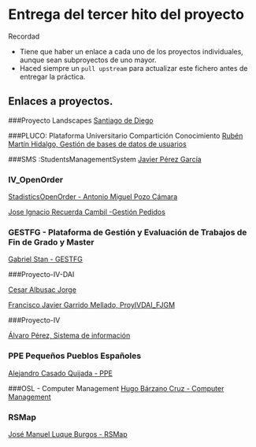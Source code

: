 
# Entrega del tercer hito del proyecto

Recordad
* Tiene que haber un enlace a cada uno de los proyectos individuales, aunque sean subproyectos de uno mayor.
* Haced siempre un `pull upstream` para actualizar este fichero antes de entregar la práctica.

## Enlaces a proyectos.

###Proyecto Landscapes
[Santiago de Diego](https://github.com/santidediego/Landscapes/blob/master/README.md)

###PLUCO: Plataforma Universitario Compartición Conocimiento
[Rubén Martín Hidalgo, Gestión de bases de datos de usuarios](https://github.com/romilgildo/IV-PLUCO-RMH)

###SMS :StudentsManagementSystem
[Javier Pérez García](https://github.com/neon520/SMS-BDyReplica)

### IV_OpenOrder
[StadisticsOpenOrder - Antonio Miguel Pozo Cámara](https://github.com/AntonioPozo/Proyecto_IV-OpenOrder)

[Jose Ignacio Recuerda Cambil -Gestión Pedidos](https://github.com/ignaciorecuerda/gestionPedidos)

### GESTFG - Plataforma de Gestión y Evaluación de Trabajos de Fin de Grado y Master

[Gabriel Stan - GESTFG](https://github.com/gabriel-stan/gestion-tfg/tree/deployment)


###Proyecto-IV-DAI

[Cesar Albusac Jorge](https://github.com/cesar2/Proyecto-IV.git)

[Francisco Javier Garrido Mellado, ProyIVDAI_FJGM](https://github.com/javiergarridomellado/IV_javiergarridomellado)

###Proyecto-IV

[Álvaro Pérez, Sistema de información](https://github.com/alvaro-gr/proyecto-IV)


### PPE Pequeños Pueblos Españoles
[Alejandro Casado Quijada - PPE](https://github.com/acasadoquijada/IV)



###OSL - Computer Management
[Hugo Bárzano Cruz - Computer Management](https://github.com/hugobarzano/osl-computer-management)



### RSMap
[José Manuel Luque Burgos - RSMap](https://github.com/luqueburgosjm/RSMap)
